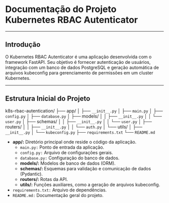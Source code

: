# Documentação do Projeto Kubernetes RBAC Autenticator

---

## Introdução

O Kubernetes RBAC Autenticator é uma aplicação desenvolvida com o framework FastAPI. Seu objetivo é fornecer autenticação de usuários, integração com um banco de dados PostgreSQL e geração automática de arquivos kubeconfig para gerenciamento de permissões em um cluster Kubernetes.

---

## Estrutura Inicial do Projeto

k8s-rbac-autentication/
├── app/
│   ├── ``__init__.py``
│   ├── ``main.py``
│   ├── ``config.py``
│   ├── ``database.py``
│   ├── models/
│   │   ├── ``__init__.py``
│   │   └── ``user.py``
│   ├── schemas/
│   │   ├── ``__init__.py``
│   │   └── ``user.py``
│   ├── routers/
│   │   ├── ``__init__.py``
│   │   └── ``auth.py``
│   └── utils/
│       ├── ``__init__.py``
│       └── ``kubeconfig.py``
├── ``requirements.txt``
└── ``README.md``

- **app/:** Diretório principal onde reside o código da aplicação.
  - ``main.py:`` Ponto de entrada da aplicação.
  - ``config.py:`` Arquivo de configurações gerais.
  - ``database.py:`` Configuração do banco de dados.
  - **models/:** Modelos de banco de dados (ORM).
  - **schemas/:** Esquemas para validação e comunicação de dados (Pydantic).
  - **routers/:** Rotas da API.
  - **utils/:** Funções auxiliares, como a geração de arquivos kubeconfig.
- ``requirements.txt:`` Arquivo de dependências.
- ``README.md:`` Documentação geral do projeto.
